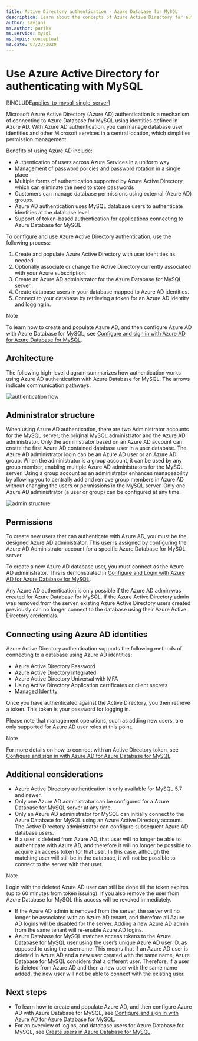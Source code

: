 ```yaml
---
title: Active Directory authentication - Azure Database for MySQL
description: Learn about the concepts of Azure Active Directory for authentication with Azure Database for MySQL
author: savjani
ms.author: pariks
ms.service: mysql
ms.topic: conceptual
ms.date: 07/23/2020
---
```


# Use Azure Active Directory for authenticating with MySQL

[!INCLUDE[applies-to-mysql-single-server](includes/applies-to-mysql-single-server.md)]

Microsoft Azure Active Directory (Azure AD) authentication is a mechanism of connecting to Azure Database for MySQL using identities defined in Azure AD.
With Azure AD authentication, you can manage database user identities and other Microsoft services in a central location, which simplifies permission management.

Benefits of using Azure AD include:

- Authentication of users across Azure Services in a uniform way
- Management of password policies and password rotation in a single place
- Multiple forms of authentication supported by Azure Active Directory, which can eliminate the need to store passwords
- Customers can manage database permissions using external (Azure AD) groups.
- Azure AD authentication uses MySQL database users to authenticate identities at the database level
- Support of token-based authentication for applications connecting to Azure Database for MySQL

To configure and use Azure Active Directory authentication, use the following process:

1. Create and populate Azure Active Directory with user identities as needed.
2. Optionally associate or change the Active Directory currently associated with your Azure subscription.
3. Create an Azure AD administrator for the Azure Database for MySQL server.
4. Create database users in your database mapped to Azure AD identities.
5. Connect to your database by retrieving a token for an Azure AD identity and logging in.

> [!NOTE]
> To learn how to create and populate Azure AD, and then configure Azure AD with Azure Database for MySQL, see [Configure and sign in with Azure AD for Azure Database for MySQL](howto-configure-sign-in-azure-ad-authentication.md).

## Architecture

The following high-level diagram summarizes how authentication works using Azure AD authentication with Azure Database for MySQL. The arrows indicate communication pathways.

![authentication flow][1]

## Administrator structure

When using Azure AD authentication, there are two Administrator accounts for the MySQL server; the original MySQL administrator and the Azure AD administrator. Only the administrator based on an Azure AD account can create the first Azure AD contained database user in a user database. The Azure AD administrator login can be an Azure AD user or an Azure AD group. When the administrator is a group account, it can be used by any group member, enabling multiple Azure AD administrators for the MySQL server. Using a group account as an administrator enhances manageability by allowing you to centrally add and remove group members in Azure AD without changing the users or permissions in the MySQL server. Only one Azure AD administrator (a user or group) can be configured at any time.

![admin structure][2]

## Permissions

To create new users that can authenticate with Azure AD, you must be the designed Azure AD administrator. This user is assigned by configuring the Azure AD Administrator account for a specific Azure Database for MySQL server.

To create a new Azure AD database user, you must connect as the Azure AD administrator. This is demonstrated in [Configure and Login with Azure AD for Azure Database for MySQL](howto-configure-sign-in-azure-ad-authentication.md).

Any Azure AD authentication is only possible if the Azure AD admin was created for Azure Database for MySQL. If the Azure Active Directory admin was removed from the server, existing Azure Active Directory users created previously can no longer connect to the database using their Azure Active Directory credentials.

## Connecting using Azure AD identities

Azure Active Directory authentication supports the following methods of connecting to a database using Azure AD identities:

- Azure Active Directory Password
- Azure Active Directory Integrated
- Azure Active Directory Universal with MFA
- Using Active Directory Application certificates or client secrets
- [Managed Identity](howto-connect-with-managed-identity.md)

Once you have authenticated against the Active Directory, you then retrieve a token. This token is your password for logging in.

Please note that management operations, such as adding new users, are only supported for Azure AD user roles at this point.

> [!NOTE]
> For more details on how to connect with an Active Directory token, see [Configure and sign in with Azure AD for Azure Database for MySQL](howto-configure-sign-in-azure-ad-authentication.md).

## Additional considerations

- Azure Active Directory authentication is only available for MySQL 5.7 and newer.
- Only one Azure AD administrator can be configured for a Azure Database for MySQL server at any time.
- Only an Azure AD administrator for MySQL can initially connect to the Azure Database for MySQL using an Azure Active Directory account. The Active Directory administrator can configure subsequent Azure AD database users.
- If a user is deleted from Azure AD, that user will no longer be able to authenticate with Azure AD, and therefore it will no longer be possible to acquire an access token for that user. In this case, although the matching user will still be in the database, it will not be possible to connect to the server with that user.
> [!NOTE]
> Login with the deleted Azure AD user can still be done till the token expires (up to 60 minutes from token issuing).  If you also remove the user from Azure Database for MySQL this access will be revoked immediately.
- If the Azure AD admin is removed from the server, the server will no longer be associated with an Azure AD tenant, and therefore all Azure AD logins will be disabled for the server. Adding a new Azure AD admin from the same tenant will re-enable Azure AD logins.
- Azure Database for MySQL matches access tokens to the Azure Database for MySQL user using the user’s unique Azure AD user ID, as opposed to using the username. This means that if an Azure AD user is deleted in Azure AD and a new user created with the same name, Azure Database for MySQL considers that a different user. Therefore, if a user is deleted from Azure AD and then a new user with the same name added, the new user will not be able to connect with the existing user.

## Next steps

- To learn how to create and populate Azure AD, and then configure Azure AD with Azure Database for MySQL, see [Configure and sign in with Azure AD for Azure Database for MySQL](howto-configure-sign-in-azure-ad-authentication.md).
- For an overview of logins, and database users for Azure Database for MySQL, see [Create users in Azure Database for MySQL](howto-create-users.md).

<!--Image references-->

[1]: ./media/concepts-azure-ad-authentication/authentication-flow.png
[2]: ./media/concepts-azure-ad-authentication/admin-structure.png
